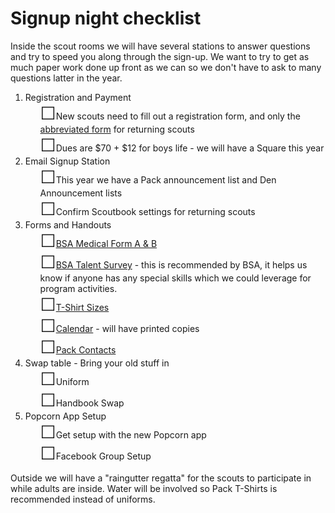 # Signup night checklist

<style>
    ul li {list-style-type: none;}
    ul li:before {font-size:2em;content: "☐";}
</style>

Inside the scout rooms we will have several stations to answer questions and try to speed you along through the sign-up. We want to try to get as much paper work done up front as we can so we don't have to ask to many questions latter in the year.

1. Registration and Payment
    * New scouts need to fill out a  registration form, and only the [abbreviated form][more_info] for returning scouts
    * Dues are $70 + $12 for boys life - we will have a Square this year
2. Email Signup Station
    * This year we have a Pack announcement list and Den Announcement lists
    * Confirm Scoutbook settings for returning scouts
3. Forms and Handouts
    * [BSA Medical Form A & B][bsa_med_a_b]
    * [BSA Talent Survey][bsa_talent] - this is recommended by BSA, it helps us know if anyone has any special skills which we could leverage for program activities.
    * [T-Shirt Sizes][shirt_sizes]
    * [Calendar][calendar] - will have printed copies
    * [Pack Contacts][contacts]
4. Swap table - Bring your old stuff in
    * Uniform
    * Handbook Swap
5. Popcorn App Setup
    * Get setup with the new Popcorn app
    * Facebook Group Setup

Outside we will have a "raingutter regatta" for the scouts to participate in while adults are inside. Water will be involved so Pack T-Shirts is recommended instead of uniforms.

<!-- Links -->
[bsa_requirement]: https://www.scouting.org/health-and-safety/ahmr/ "BSA Medical Form Page"
[bsa_med_a_b]: https://filestore.scouting.org/filestore/HealthSafety/pdf/680-001_AB.pdf "Medical Form A & B"

[bsa_talent]: https://filestore.scouting.org/filestore/CubScoutMeetingGuide/PDF/Appendix/34362.pdf "BSA Talent Survey"

[shirt_sizes]: https://www.classb.com/t-shirts/gildan_100_cotton_t-shirt.html "t-shirt sizes"

[contacts]: http://cub306.org/contact.md "Contact List"

[more_info]: https://airtable.com/shrj88vvUPdHg5d9M "Additional Info"

[calendar]: https://calendar.google.com/calendar/embed?height=500&wkst=1&bgcolor=%234285F4&ctz=America%2FNew_York&src=cWVmN3U2MTEwc21jMmlpZGs3dXU3N2g3a3NAZ3JvdXAuY2FsZW5kYXIuZ29vZ2xlLmNvbQ&src=dGxhcDZwc2pnM2w5ZnZwcWtlNmExZzR0M29AZ3JvdXAuY2FsZW5kYXIuZ29vZ2xlLmNvbQ&color=%233F51B5&color=%23C0CA33&mode=AGENDA&showNav=1&showPrint=1&showCalendars=1&showTz=0&showTabs=0&showDate=1&showTitle=1 "Calender"

